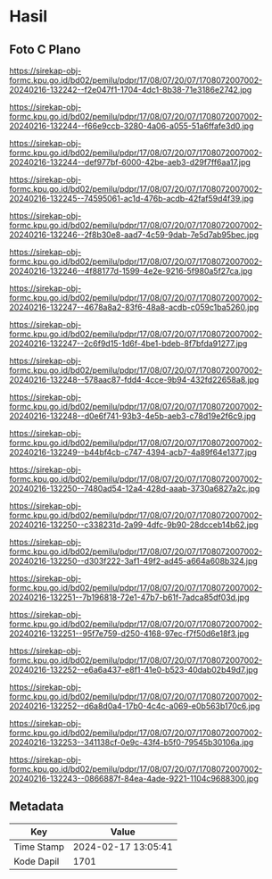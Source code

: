 # Hasil

## Foto C Plano

https://sirekap-obj-formc.kpu.go.id/bd02/pemilu/pdpr/17/08/07/20/07/1708072007002-20240216-132242--f2e047f1-1704-4dc1-8b38-71e3186e2742.jpg

https://sirekap-obj-formc.kpu.go.id/bd02/pemilu/pdpr/17/08/07/20/07/1708072007002-20240216-132244--f66e9ccb-3280-4a06-a055-51a6ffafe3d0.jpg

https://sirekap-obj-formc.kpu.go.id/bd02/pemilu/pdpr/17/08/07/20/07/1708072007002-20240216-132244--def977bf-6000-42be-aeb3-d29f7ff6aa17.jpg

https://sirekap-obj-formc.kpu.go.id/bd02/pemilu/pdpr/17/08/07/20/07/1708072007002-20240216-132245--74595061-ac1d-476b-acdb-42faf59d4f39.jpg

https://sirekap-obj-formc.kpu.go.id/bd02/pemilu/pdpr/17/08/07/20/07/1708072007002-20240216-132246--2f8b30e8-aad7-4c59-9dab-7e5d7ab95bec.jpg

https://sirekap-obj-formc.kpu.go.id/bd02/pemilu/pdpr/17/08/07/20/07/1708072007002-20240216-132246--4f88177d-1599-4e2e-9216-5f980a5f27ca.jpg

https://sirekap-obj-formc.kpu.go.id/bd02/pemilu/pdpr/17/08/07/20/07/1708072007002-20240216-132247--4678a8a2-83f6-48a8-acdb-c059c1ba5260.jpg

https://sirekap-obj-formc.kpu.go.id/bd02/pemilu/pdpr/17/08/07/20/07/1708072007002-20240216-132247--2c6f9d15-1d6f-4be1-bdeb-8f7bfda91277.jpg

https://sirekap-obj-formc.kpu.go.id/bd02/pemilu/pdpr/17/08/07/20/07/1708072007002-20240216-132248--578aac87-fdd4-4cce-9b94-432fd22658a8.jpg

https://sirekap-obj-formc.kpu.go.id/bd02/pemilu/pdpr/17/08/07/20/07/1708072007002-20240216-132248--d0e6f741-93b3-4e5b-aeb3-c78d19e2f6c9.jpg

https://sirekap-obj-formc.kpu.go.id/bd02/pemilu/pdpr/17/08/07/20/07/1708072007002-20240216-132249--b44bf4cb-c747-4394-acb7-4a89f64e1377.jpg

https://sirekap-obj-formc.kpu.go.id/bd02/pemilu/pdpr/17/08/07/20/07/1708072007002-20240216-132250--7480ad54-12a4-428d-aaab-3730a6827a2c.jpg

https://sirekap-obj-formc.kpu.go.id/bd02/pemilu/pdpr/17/08/07/20/07/1708072007002-20240216-132250--c338231d-2a99-4dfc-9b90-28dcceb14b62.jpg

https://sirekap-obj-formc.kpu.go.id/bd02/pemilu/pdpr/17/08/07/20/07/1708072007002-20240216-132250--d303f222-3af1-49f2-ad45-a664a608b324.jpg

https://sirekap-obj-formc.kpu.go.id/bd02/pemilu/pdpr/17/08/07/20/07/1708072007002-20240216-132251--7b196818-72e1-47b7-b61f-7adca85df03d.jpg

https://sirekap-obj-formc.kpu.go.id/bd02/pemilu/pdpr/17/08/07/20/07/1708072007002-20240216-132251--95f7e759-d250-4168-97ec-f7f50d6e18f3.jpg

https://sirekap-obj-formc.kpu.go.id/bd02/pemilu/pdpr/17/08/07/20/07/1708072007002-20240216-132252--e6a6a437-e8f1-41e0-b523-40dab02b49d7.jpg

https://sirekap-obj-formc.kpu.go.id/bd02/pemilu/pdpr/17/08/07/20/07/1708072007002-20240216-132252--d6a8d0a4-17b0-4c4c-a069-e0b563b170c6.jpg

https://sirekap-obj-formc.kpu.go.id/bd02/pemilu/pdpr/17/08/07/20/07/1708072007002-20240216-132253--341138cf-0e9c-43f4-b5f0-79545b30106a.jpg

https://sirekap-obj-formc.kpu.go.id/bd02/pemilu/pdpr/17/08/07/20/07/1708072007002-20240216-132243--0866887f-84ea-4ade-9221-1104c9688300.jpg


## Metadata

| Key        | Value               |
| ---------- | ------------------- |
| Time Stamp | 2024-02-17 13:05:41 |
| Kode Dapil | 1701                |



